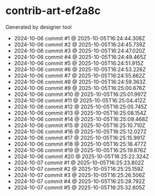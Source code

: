 # contrib-art-ef2a8c
Generated by designer tool
- 2024-10-06 commit #1 @ 2025-10-05T16:24:44.308Z
- 2024-10-06 commit #2 @ 2025-10-05T16:24:45.739Z
- 2024-10-06 commit #3 @ 2025-10-05T16:24:47.020Z
- 2024-10-06 commit #4 @ 2025-10-05T16:24:49.465Z
- 2024-10-06 commit #5 @ 2025-10-05T16:24:51.915Z
- 2024-10-06 commit #6 @ 2025-10-05T16:24:53.226Z
- 2024-10-06 commit #7 @ 2025-10-05T16:24:55.662Z
- 2024-10-06 commit #8 @ 2025-10-05T16:24:59.363Z
- 2024-10-06 commit #9 @ 2025-10-05T16:25:00.676Z
- 2024-10-06 commit #10 @ 2025-10-05T16:25:01.997Z
- 2024-10-06 commit #11 @ 2025-10-05T16:25:04.412Z
- 2024-10-06 commit #12 @ 2025-10-05T16:25:05.745Z
- 2024-10-06 commit #13 @ 2025-10-05T16:25:08.154Z
- 2024-10-06 commit #14 @ 2025-10-05T16:25:09.468Z
- 2024-10-06 commit #15 @ 2025-10-05T16:25:10.710Z
- 2024-10-06 commit #16 @ 2025-10-05T16:25:12.027Z
- 2024-10-06 commit #17 @ 2025-10-05T16:25:15.991Z
- 2024-10-06 commit #18 @ 2025-10-05T16:25:18.477Z
- 2024-10-06 commit #19 @ 2025-10-05T16:25:19.876Z
- 2024-10-06 commit #20 @ 2025-10-05T16:25:22.324Z
- 2024-10-07 commit #1 @ 2025-10-05T16:25:23.802Z
- 2024-10-07 commit #2 @ 2025-10-05T16:25:25.159Z
- 2024-10-07 commit #3 @ 2025-10-05T16:25:26.506Z
- 2024-10-07 commit #4 @ 2025-10-05T16:25:28.792Z
- 2024-10-07 commit #5 @ 2025-10-05T16:25:32.605Z
